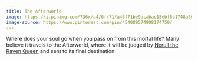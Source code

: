 ```yaml
---
title: The Afterworld
image: https://i.pinimg.com/736x/a4/6f/71/a46f71be9acabae15ebf6b1748a50ee2.jpg
image-source: https://www.pinterest.com/pin/454089574908174759/
---
```


Where does your soul go when you pass on from this mortal life? Many believe it travels to the Afterworld, where it will be judged by [Nerull the Raven Queen](../dossiers/nerull) and sent to its final destination.
